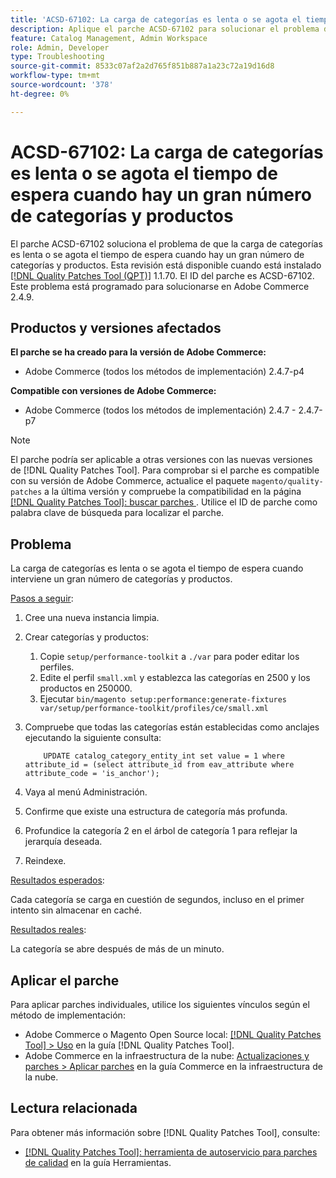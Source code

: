 ```yaml
---
title: 'ACSD-67102: La carga de categorías es lenta o se agota el tiempo de espera cuando hay un gran número de categorías y productos'
description: Aplique el parche ACSD-67102 para solucionar el problema de Adobe Commerce cuando la carga de categorías es lenta o se agota el tiempo de espera cuando hay un gran número de categorías y productos.
feature: Catalog Management, Admin Workspace
role: Admin, Developer
type: Troubleshooting
source-git-commit: 8533c07af2a2d765f851b887a1a23c72a19d16d8
workflow-type: tm+mt
source-wordcount: '378'
ht-degree: 0%

---
```



# ACSD-67102: La carga de categorías es lenta o se agota el tiempo de espera cuando hay un gran número de categorías y productos

El parche ACSD-67102 soluciona el problema de que la carga de categorías es lenta o se agota el tiempo de espera cuando hay un gran número de categorías y productos. Esta revisión está disponible cuando está instalado [[!DNL Quality Patches Tool (QPT)]](/help/tools/quality-patches-tool/quality-patches-tool-to-self-serve-quality-patches.md) 1.1.70. El ID del parche es ACSD-67102. Este problema está programado para solucionarse en Adobe Commerce 2.4.9.

## Productos y versiones afectados

**El parche se ha creado para la versión de Adobe Commerce:**

* Adobe Commerce (todos los métodos de implementación) 2.4.7-p4

**Compatible con versiones de Adobe Commerce:**

* Adobe Commerce (todos los métodos de implementación) 2.4.7 - 2.4.7-p7

>[!NOTE]
>
>El parche podría ser aplicable a otras versiones con las nuevas versiones de [!DNL Quality Patches Tool]. Para comprobar si el parche es compatible con su versión de Adobe Commerce, actualice el paquete `magento/quality-patches` a la última versión y compruebe la compatibilidad en la página [[!DNL Quality Patches Tool]: buscar parches &#x200B;](https://experienceleague.adobe.com/tools/commerce-quality-patches/index.html?lang=es). Utilice el ID de parche como palabra clave de búsqueda para localizar el parche.

## Problema

La carga de categorías es lenta o se agota el tiempo de espera cuando interviene un gran número de categorías y productos.

<u>Pasos a seguir</u>:

1. Cree una nueva instancia limpia.
1. Crear categorías y productos:
   1. Copie `setup/performance-toolkit` a `./var` para poder editar los perfiles.
   1. Edite el perfil `small.xml` y establezca las categorías en 2500 y los productos en 250000.
   1. Ejecutar `bin/magento setup:performance:generate-fixtures var/setup/performance-toolkit/profiles/ce/small.xml`
1. Compruebe que todas las categorías están establecidas como anclajes ejecutando la siguiente consulta:

   ```
       UPDATE catalog_category_entity_int set value = 1 where attribute_id = (select attribute_id from eav_attribute where attribute_code = 'is_anchor'); 
   ```

1. Vaya al menú Administración.
1. Confirme que existe una estructura de categoría más profunda.
1. Profundice la categoría 2 en el árbol de categoría 1 para reflejar la jerarquía deseada.
1. Reindexe.

<u>Resultados esperados</u>:

Cada categoría se carga en cuestión de segundos, incluso en el primer intento sin almacenar en caché.

<u>Resultados reales</u>:

La categoría se abre después de más de un minuto.

## Aplicar el parche

Para aplicar parches individuales, utilice los siguientes vínculos según el método de implementación:

* Adobe Commerce o Magento Open Source local: [[!DNL Quality Patches Tool] > Uso](/help/tools/quality-patches-tool/usage.md) en la guía [!DNL Quality Patches Tool].
* Adobe Commerce en la infraestructura de la nube: [Actualizaciones y parches > Aplicar parches](https://experienceleague.adobe.com/docs/commerce-cloud-service/user-guide/develop/upgrade/apply-patches.html?lang=es) en la guía Commerce en la infraestructura de la nube.

## Lectura relacionada

Para obtener más información sobre [!DNL Quality Patches Tool], consulte:

* [[!DNL Quality Patches Tool]: herramienta de autoservicio para parches de calidad](/help/tools/quality-patches-tool/quality-patches-tool-to-self-serve-quality-patches.md) en la guía Herramientas.

